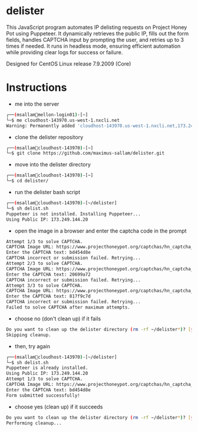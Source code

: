 # delister
This JavaScript program automates IP delisting requests on Project Honey Pot using Puppeteer. It dynamically retrieves the public IP, fills out the form fields, handles CAPTCHA input by prompting the user, and retries up to 3 times if needed. It runs in headless mode, ensuring efficient automation while providing clear logs for success or failure.

Designed for CentOS Linux release 7.9.2009 (Core)

# Instructions
- me into the server
```bash
┌──(msallam🦄mellon-login01)-[~]
└─$ me cloudhost-143970.us-west-1.nxcli.net
Warning: Permanently added 'cloudhost-143970.us-west-1.nxcli.net,173.249.144.20' (ECDSA) to the list of known hosts.
```

- clone the delister repository
```bash
┌──(msallam🦄cloudhost-143970)-[~]
└─$ git clone https://github.com/maximus-sallam/delister.git
```

- move into the delister directory
```bash
┌──(msallam🦄cloudhost-143970)-[~]
└─$ cd delister/
```

- run the delister bash script
```bash
┌──(msallam🦄cloudhost-143970)-[~/delister]
└─$ sh delist.sh
Puppeteer is not installed. Installing Puppeteer...
Using Public IP: 173.249.144.20
```
- open the image in a browser and enter the captcha code in the prompt
```bash
Attempt 1/3 to solve CAPTCHA.
CAPTCHA Image URL: https://www.projecthoneypot.org/captchas/hn_captcha_3485447e.jpg
Enter the CAPTCHA text: bd454d8e
CAPTCHA incorrect or submission failed. Retrying...
Attempt 2/3 to solve CAPTCHA.
CAPTCHA Image URL: https://www.projecthoneypot.org/captchas/hn_captcha_aa90399d.jpg
Enter the CAPTCHA text: 20699a72
CAPTCHA incorrect or submission failed. Retrying...
Attempt 3/3 to solve CAPTCHA.
CAPTCHA Image URL: https://www.projecthoneypot.org/captchas/hn_captcha_b71314a0.jpg
Enter the CAPTCHA text: 817f9c7d
CAPTCHA incorrect or submission failed. Retrying...
Failed to solve CAPTCHA after maximum attempts.
```
- choose no (don't clean up) if it fails
```bash
Do you want to clean up the delister directory (rm -rf ~/delister*)? [y/N]: n
Skipping cleanup.
```

- then, try again
```bash
┌──(msallam🦄cloudhost-143970)-[~/delister]
└─$ sh delist.sh
Puppeteer is already installed.
Using Public IP: 173.249.144.20
Attempt 1/3 to solve CAPTCHA.
CAPTCHA Image URL: https://www.projecthoneypot.org/captchas/hn_captcha_5f0ae3a6.jpg
Enter the CAPTCHA text: bd454d8e
Form submitted successfully!
```
- choose yes (clean up) if it succeeds
```bash
Do you want to clean up the delister directory (rm -rf ~/delister*)? [y/N]: y
Performing cleanup...
```
